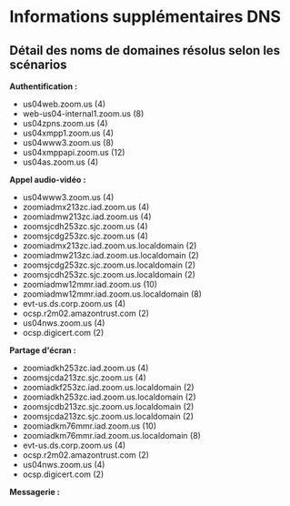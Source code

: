 # Informations supplémentaires DNS

## Détail des noms de domaines résolus selon les scénarios

**Authentification :** 
- us04web.zoom.us (4)
- web-us04-internal1.zoom.us (8)
- us04zpns.zoom.us (4)
- us04xmpp1.zoom.us (4)
- us04www3.zoom.us (8)
- us04xmppapi.zoom.us (12)
- us04as.zoom.us (4)

**Appel audio-vidéo :** 
- us04www3.zoom.us (4)
- zoomiadmx213zc.iad.zoom.us (4)
- zoomiadmw213zc.iad.zoom.us (4)
- zoomsjcdh253zc.sjc.zoom.us (4)
- zoomsjcdg253zc.sjc.zoom.us (4)
- zoomiadmx213zc.iad.zoom.us.localdomain (2)
- zoomiadmw213zc.iad.zoom.us.localdomain (2)
- zoomsjcdg253zc.sjc.zoom.us.localdomain (2)
- zoomsjcdh253zc.sjc.zoom.us.localdomain (2)
- zoomiadmw12mmr.iad.zoom.us (10)
- zoomiadmw12mmr.iad.zoom.us.localdomain (8)
- evt-us.ds.corp.zoom.us (4)
- ocsp.r2m02.amazontrust.com (2)
- us04nws.zoom.us (4)
- ocsp.digicert.com (2)

**Partage d'écran :** 
- zoomiadkh253zc.iad.zoom.us (4)
- zoomsjcda213zc.sjc.zoom.us (4)
- zoomiadkf253zc.iad.zoom.us.localdomain (2)
- zoomiadkh253zc.iad.zoom.us.localdomain (2)
- zoomsjcdb213zc.sjc.zoom.us.localdomain (2)
- zoomsjcda213zc.sjc.zoom.us.localdomain (2)
- zoomiadkm76mmr.iad.zoom.us (10)
- zoomiadkm76mmr.iad.zoom.us.localdomain (8)
- evt-us.ds.corp.zoom.us (4)
- ocsp.r2m02.amazontrust.com (2)
- us04nws.zoom.us (4)
- ocsp.digicert.com (2)


**Messagerie :**

